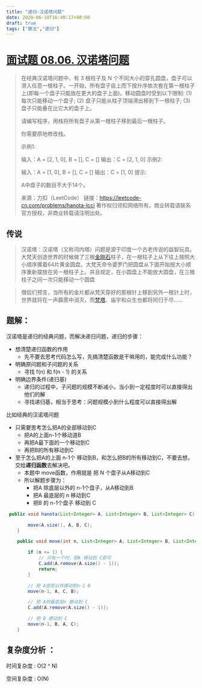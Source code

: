 ```yaml
---
title: "递归-汉诺塔问题"
date: 2020-06-10T16:40:17+08:00
draft: true
tags: ["算法","递归"]
---
```


# [面试题 08.06. 汉诺塔问题](https://leetcode-cn.com/problems/hanota-lcci/)

> 在经典汉诺塔问题中，有 3 根柱子及 N 个不同大小的穿孔圆盘，盘子可以滑入任意一根柱子。一开始，所有盘子自上而下按升序依次套在第一根柱子上(即每一个盘子只能放在更大的盘子上面)。移动圆盘时受到以下限制:
> (1) 每次只能移动一个盘子;
> (2) 盘子只能从柱子顶端滑出移到下一根柱子;
> (3) 盘子只能叠在比它大的盘子上。
>
> 请编写程序，用栈将所有盘子从第一根柱子移到最后一根柱子。
>
> 你需要原地修改栈。
>
> 示例1:
>
>  输入：A = [2, 1, 0], B = [], C = []
>  输出：C = [2, 1, 0]
> 示例2:
>
>  输入：A = [1, 0], B = [], C = []
>  输出：C = [1, 0]
> 提示:
>
> A中盘子的数目不大于14个。
>
> 来源：力扣（LeetCode）
> 链接：https://leetcode-cn.com/problems/hanota-lcci
> 著作权归领扣网络所有。商业转载请联系官方授权，非商业转载请注明出处。



## 传说

> ​		汉诺塔：汉诺塔（又称河内塔）问题是源于印度一个古老传说的益智玩具。大梵天创造世界的时候做了三根[金刚石](https://baike.baidu.com/item/金刚石/80698)柱子，在一根柱子上从下往上按照大小顺序摞着64片黄金圆盘。大梵天命令婆罗门把圆盘从下面开始按大小顺序重新摆放在另一根柱子上。并且规定，在小圆盘上不能放大圆盘，在三根柱子之间一次只能移动一个圆盘

> ​		僧侣们预言，当所有的金片都从梵天穿好的那根针上移到另外一根针上时，世界就将在一声霹雳中消灭，而[梵塔](https://baike.baidu.com/item/梵塔)、庙宇和众生也都将同归于尽......

## 题解：

汉诺塔是递归的经典问题，而解决递归问题，递归的步骤：

- 想清楚递归函数的作用
  - 先不要去思考代码怎么写，先搞清楚函数是干嘛用的，能完成什么功能？
- 明确原问题和子问题的关系
  - 寻找 f(n) 和 f(n - 1) 的关系
- 明确边界条件(递归基)
  - 递归的过程中，子问题的规模不断减小，当小到一定程度时可以直接得出他们的解
  - 寻找递归基，相当于思考：问题规模小到什么程度可以直接得出解

比如经典的汉诺塔问题

- 只需要思考怎么把A的全部移动到C
  - 把A的上面n-1个移动道B
  - 再把A最下面的一个移动到C
  - 再把B的所有移动到C
- 至于怎么把A的上面 n-1个 移动到B，和怎么把B的所有移动到C，不要去想，交给**递归函数**去解决吧。
  - 本题中 move函数，作用就是 把 N 个盘子从A移动到C
  - 所以解题步骤为：
    - 把A 除底层以外的 n-1个盘子，从A移动到B
    - 把A 最底层的 n 移动到C
    - 把B 的 n-1个盘子 移动到 C



```java
 public void hanota(List<Integer> A, List<Integer> B, List<Integer> C) {

        move(A.size(), A, B, C);
    }

    public void move(int n, List<Integer> A, List<Integer> B, List<Integer> C){

        if (n <= 1) {
            // 只有一个时，把A 移动到 C即可
            C.add(A.remove(A.size() - 1));
            return;
        }

        // 把 A底层以外挪动到n-1 B
        move(n-1, A, C, B);

        // 把 A的最底层n 挪动到 C
        C.add(A.remove(A.size() - 1));

        // 把 B 挪动到 C
        move(n-1, B, A, C);
    }
```



## 复杂度分析 ：

时间复杂度 : O(2 ^ N)

空间复杂度 : O(N)